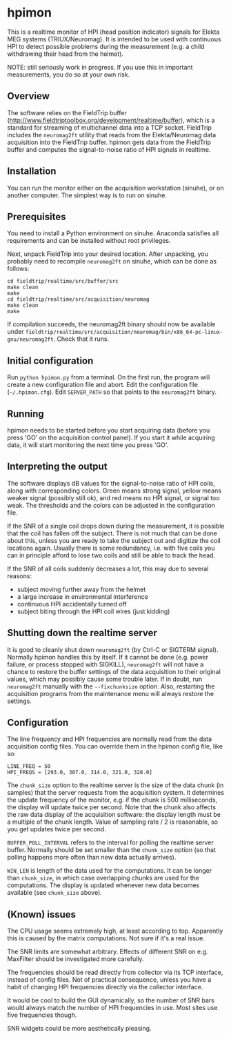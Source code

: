 # hpimon

This is a realtime monitor of HPI (head position indicator) signals for Elekta MEG systems (TRIUX/Neuromag). It is intended to be used with continuous HPI to detect possible problems during the measurement (e.g. a child withdrawing their head from the helmet).

NOTE: still seriously work in progress. If you use this in important measurements, you do so at your own risk.

## Overview

The software relies on the FieldTrip buffer (http://www.fieldtriptoolbox.org/development/realtime/buffer), which is a standard for  streaming of multichannel data into a TCP socket. FieldTrip includes the `neuromag2ft` utility that reads from the Elekta/Neuromag data acquisition into the FieldTrip buffer. hpimon gets data from the FieldTrip buffer and computes the signal-to-noise ratio of HPI signals in realtime.

## Installation

You can run the monitor either on the acquisition workstation (sinuhe), or on another computer. The simplest way is to run on sinuhe.

## Prerequisites

You need to install a Python environment on sinuhe. Anaconda satisfies all requirements and can be installed without root privileges.

Next, unpack FieldTrip into your desired location. After unpacking, you probably need to recompile `neuromag2ft` on sinuhe, which can be done as follows:

```
cd fieldtrip/realtime/src/buffer/src
make clean
make
cd fieldtrip/realtime/src/acquisition/neuromag
make clean
make
```

If compilation succeeds, the neuromag2ft binary should now be available under `fieldtrip/realtime/src/acquisition/neuromag/bin/x86_64-pc-linux-gnu/neuromag2ft`. Check that it runs.

## Initial configuration

Run `python hpimon.py` from a terminal. On the first run, the program will create a new configuration file and abort. Edit the configuration file (`~/.hpimon.cfg`). Edit `SERVER_PATH` so that points to the `neuromag2ft` binary.

## Running

hpimon needs to be started before you start acquiring data (before you press 'GO' on the acquisition control panel). If you start it while acquiring data, it will start monitoring the next time you press 'GO'.

## Interpreting the output

The software displays dB values for the signal-to-noise ratio of HPI coils, along with corresponding colors. Green means strong signal, yellow means weaker signal (possibly still ok), and red means no HPI signal, or signal too weak. The thresholds and the colors can be adjusted in the configuration file.

If the SNR of a single coil drops down during the measurement, it is possible that the coil has fallen off the subject. There is not much that can be done about this, unless you are ready to take the subject out and digitize the coil locations again. Usually there is some redundancy, i.e. with five coils you can in principle afford to lose two coils and still be able to track the head.

If the SNR of all coils suddenly decreases a lot, this may due to several reasons:

- subject moving further away from the helmet
- a large increase in environmental interference
- continuous HPI accidentally turned off
- subject biting through the HPI coil wires (just kidding)

## Shutting down the realtime server

It is good to cleanly shut down `neuromag2ft` (by Ctrl-C or SIGTERM signal). Normally hpimon handles this by itself. If it cannot be done (e.g. power failure, or process stopped with SIGKILL), `neuromag2ft` will not have a chance to restore the buffer settings of the data acquisition to their original values, which may possibly cause some trouble later. If in doubt, run `neuromag2ft` manually with the `--fixchunksize` option. Also, restarting the acquisition programs from the maintenance menu will always restore the settings.

## Configuration

The line frequency and HPI frequencies are normally read from the data acquisition config files. You can override them in the hpimon config file, like so:

```
LINE_FREQ = 50
HPI_FREQS = [293.0, 307.0, 314.0, 321.0, 328.0]
```
The `chunk_size` option to the realtime server is the size of the data chunk (in samples) that the server requests from the acquisition system. It determines the update frequency of the monitor, e.g. if the chunk is 500 milliseconds, the display will update twice per second. Note that the chunk also affects the raw data display of the acquisition software: the display length must be a multiple of the chunk length. Value of sampling rate / 2 is reasonable, so you get updates twice per second.

`BUFFER_POLL_INTERVAL` refers to the interval for polling the realtime server buffer. Normally should be set smaller than the `chunk_size` option (so that polling happens more often than new data actually arrives).

`WIN_LEN` is length of the data used for the computations. It can be longer than `chunk_size`, in which case overlapping chunks are used for the computations. The display is updated whenever new data becomes available (see `chunk_size` above).

## (Known) issues

The CPU usage seems extremely high, at least according to top. Apparently this is caused by the matrix computations. Not sure if it's a real issue.

The SNR limits are somewhat arbitrary. Effects of different SNR on e.g. MaxFilter should be investigated more carefully.

The frequencies should be read directly from collector via its TCP interface, instead of config files. Not of practical consequence, unless you have a habit of changing HPI frequencies directly via the collector interface.

It would be cool to build the GUI dynamically, so the number of SNR bars would always match the number of HPI frequencies in use. Most sites use five frequencies though.

SNR widgets could be more aesthetically pleasing.










